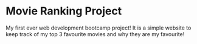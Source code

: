 # Movie Ranking Project
My first ever web development bootcamp project! It is a simple website to keep track of my top 3 favourite movies and why they are my favourite!
